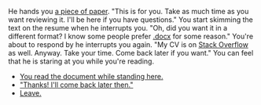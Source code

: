 He hands you [a piece of paper](https://www.yvesgurcan.com/resume.pdf). "This is for you. Take as much time as you want reviewing it. I'll be here if you have questions." You start skimming the text on the resume when he interrupts you. "Oh, did you want it in a different format? I know some people prefer [.docx](https://yvesgurcan.com/resume.docx) for some reason." You're about to respond by he interrupts you again. "My CV is on [Stack Overflow](https://stackoverflow.com/cv/yvesgurcan) as well. Anyway. Take your time. Come back later if you want." You can feel that he is staring at you while you're reading.

- [You read the document while standing here.](read-resume)
- ["Thanks! I'll come back later then."](later)
- [Leave.](leave)
